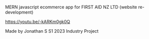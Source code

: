 MERN javascript ecommerce app for FIRST AID NZ LTD
(website re-development)

https://youtu.be/-kARKm0gk0Q

Made by Jonathan S
S1 2023 Industry Project
